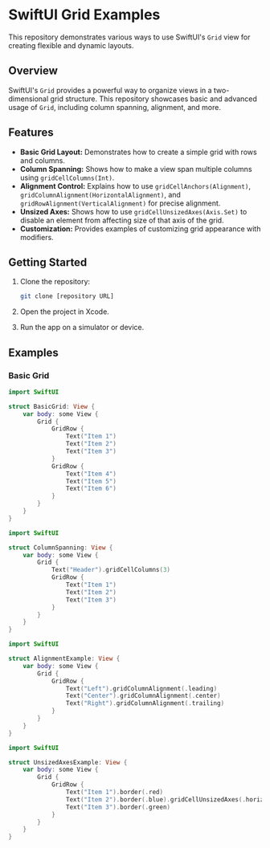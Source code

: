 # SwiftUI Grid Examples

This repository demonstrates various ways to use SwiftUI's `Grid` view for creating flexible and dynamic layouts.

## Overview

SwiftUI's `Grid` provides a powerful way to organize views in a two-dimensional grid structure. This repository showcases basic and advanced usage of `Grid`, including column spanning, alignment, and more.

## Features

* **Basic Grid Layout:** Demonstrates how to create a simple grid with rows and columns.
* **Column Spanning:** Shows how to make a view span multiple columns using `gridCellColumns(Int)`.
* **Alignment Control:** Explains how to use `gridCellAnchors(Alignment)`, `gridColumnAlignment(HorizontalAlignment)`, and `gridRowAlignment(VerticalAlignment)` for precise alignment.
* **Unsized Axes:** Shows how to use `gridCellUnsizedAxes(Axis.Set)` to disable an element from affecting size of that axis of the grid.
* **Customization:** Provides examples of customizing grid appearance with modifiers.

## Getting Started

1.  Clone the repository:

    ```bash
    git clone [repository URL]
    ```

2.  Open the project in Xcode.
3.  Run the app on a simulator or device.

## Examples

### Basic Grid

```swift
import SwiftUI

struct BasicGrid: View {
    var body: some View {
        Grid {
            GridRow {
                Text("Item 1")
                Text("Item 2")
                Text("Item 3")
            }
            GridRow {
                Text("Item 4")
                Text("Item 5")
                Text("Item 6")
            }
        }
    }
}

import SwiftUI

struct ColumnSpanning: View {
    var body: some View {
        Grid {
            Text("Header").gridCellColumns(3)
            GridRow {
                Text("Item 1")
                Text("Item 2")
                Text("Item 3")
            }
        }
    }
}

import SwiftUI

struct AlignmentExample: View {
    var body: some View {
        Grid {
            GridRow {
                Text("Left").gridColumnAlignment(.leading)
                Text("Center").gridColumnAlignment(.center)
                Text("Right").gridColumnAlignment(.trailing)
            }
        }
    }
}

import SwiftUI

struct UnsizedAxesExample: View {
    var body: some View {
        Grid {
            GridRow {
                Text("Item 1").border(.red)
                Text("Item 2").border(.blue).gridCellUnsizedAxes(.horizontal)
                Text("Item 3").border(.green)
            }
        }
    }
}
